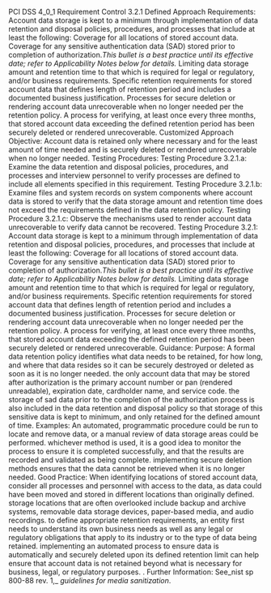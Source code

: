 PCI DSS 4_0_1 Requirement Control 3.2.1 Defined Approach Requirements: Account data storage is kept to a minimum through implementation of data retention and disposal policies, procedures, and processes that include at least the following: Coverage for all locations of stored account data. Coverage for any sensitive authentication data (SAD) stored prior to completion of authorization._This bullet_ _is a best practice until its effective date; refer to_ _Applicability Notes below for details._ Limiting data storage amount and retention time to that which is required for legal or regulatory, and/or business requirements. Specific retention requirements for stored account data that defines length of retention period and includes a documented business justification. Processes for secure deletion or rendering account data unrecoverable when no longer needed per the retention policy. A process for verifying, at least once every three months, that stored account data exceeding the defined retention period has been securely deleted or rendered unrecoverable. Customized Approach Objective: Account data is retained only where necessary and for the least amount of time needed and is securely deleted or rendered unrecoverable when no longer needed. Testing Procedures: Testing Procedure 3.2.1.a: Examine the data retention and disposal policies, procedures, and processes and interview personnel to verify processes are defined to include all elements specified in this requirement. Testing Procedure 3.2.1.b: Examine files and system records on system components where account data is stored to verify that the data storage amount and retention time does not exceed the requirements defined in the data retention policy. Testing Procedure 3.2.1.c: Observe the mechanisms used to render account data unrecoverable to verify data cannot be recovered. Testing Procedure 3.2.1: Account data storage is kept to a minimum through implementation of data retention and disposal policies, procedures, and processes that include at least the following: Coverage for all locations of stored account data. Coverage for any sensitive authentication data (SAD) stored prior to completion of authorization._This bullet_ _is a best practice until its effective date; refer to_ _Applicability Notes below for details._ Limiting data storage amount and retention time to that which is required for legal or regulatory, and/or business requirements. Specific retention requirements for stored account data that defines length of retention period and includes a documented business justification. Processes for secure deletion or rendering account data unrecoverable when no longer needed per the retention policy. A process for verifying, at least once every three months, that stored account data exceeding the defined retention period has been securely deleted or rendered unrecoverable. Guidance: Purpose: A formal data retention policy identifies what data needs to be retained, for how long, and where that data resides so it can be securely destroyed or deleted as soon as it is no longer needed. the only account data that may be stored after authorization is the primary account number or pan (rendered unreadable), expiration date, cardholder name, and service code. the storage of sad data prior to the completion of the authorization process is also included in the data retention and disposal policy so that storage of this sensitive data is kept to minimum, and only retained for the defined amount of time. Examples: An automated, programmatic procedure could be run to locate and remove data, or a manual review of data storage areas could be performed. whichever method is used, it is a good idea to monitor the process to ensure it is completed successfully, and that the results are recorded and validated as being complete. implementing secure deletion methods ensures that the data cannot be retrieved when it is no longer needed. Good Practice: When identifying locations of stored account data, consider all processes and personnel with access to the data, as data could have been moved and stored in different locations than originally defined. storage locations that are often overlooked include backup and archive systems, removable data storage devices, paper-based media, and audio recordings. to define appropriate retention requirements, an entity first needs to understand its own business needs as well as any legal or regulatory obligations that apply to its industry or to the type of data being retained. implementing an automated process to ensure data is automatically and securely deleted upon its defined retention limit can help ensure that account data is not retained beyond what is necessary for business, legal, or regulatory purposes. . Further Information: See_nist sp 800-88 rev. 1,_ _guidelines for media_ _sanitization_.